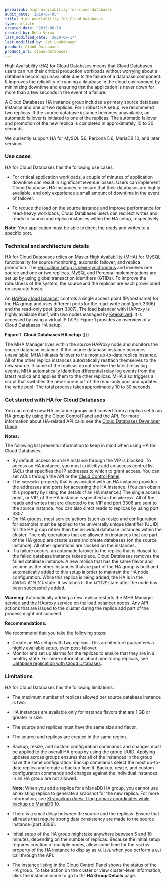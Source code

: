 ```yaml
---
permalink: high-availability-for-cloud-databases
audit_date: '2018-07-05'
title: High Availability for Cloud Databases
type: article
created_date: '2015-06-10'
created_by: Neha Verma
last_modified_date: '2020-09-17'
last_modified_by: Cat Lookabaugh
product: Cloud Databases
product_url: cloud-databases
---
```


High Availability (HA) for Cloud Databases means that Cloud Databases users
can run their critical production workloads without worrying about a
database becoming unavailable due to the failure of a database component. It
improves the reliability of running a database in the cloud environment by
minimizing downtime and ensuring that the application is never down for more
than a few seconds in the event of a failure.

A Cloud Databases HA instance group includes a primary source database instance and
one or two replicas. For a robust HA setup, we recommend two replicas. If the
source database instance becomes unavailable, an automatic failover is
initiated to one of the replicas. The automatic failover and promotion of the
new replica is completed in approximately 10 to 30 seconds.

We currently support HA for MySQL 5.6, Percona 5.6, MariaDB 10, and later
versions.

### Use cases

HA for Cloud Databases has the following use cases:

-   For critical application workloads, a couple of minutes of
    application downtime can result in significant revenue losses. Users can
    implement Cloud Databases HA instances to ensure that their databases are
    highly available, and only experience a small amount of downtime
    in the event of failover.

-   To reduce the load on the source instance and improve performance for
    read-heavy workloads, Cloud Databases users can redirect writes and reads
    to source and replica instances within the HA setup, respectively.

**Note:** Your application must be able to direct the reads and
writes to a specific port.

### Technical and architecture details

HA for Cloud Databases relies on [Master High Availability (MHA) for
MySQL](https://code.google.com/p/mysql-master-ha/) functionality for
source monitoring, automatic failover, and replica promotion. The
[replication setup is
semi-synchronous](https://dev.mysql.com/doc/refman/5.6/en/replication-semisync.html)
and involves one source and one or two replicas. MySQL and Percona
implementations are set up by using global transaction identifiers
(GTIDs). To improve the robustness of the system, the source and the replicas
are each provisioned on separate hosts.

An [HAProxy load balancer](https://www.haproxy.org/) controls a
single access point (IP/hostname) for the HA group and uses different
ports for the read-write pool (port 3306) and the read-only pool (port 3307).
The load balancer with HAProxy is highly available itself, with two
nodes managed by [Keepalived](https://keepalived.org/). It is accessed
by using a virtual IP (VIP). Figure 1 provides an overview of a Cloud Databases
HA setup.

**Figure 1. Cloud Databases HA setup**
{{<image src="HighAvailabilityforCloudDatabases1b.png" alt="" title="">}}

The MHA Manager lives within the source HAProxy node and monitors the
source database instance. If the source database instance becomes
unavailable, MHA initiates failover to the most up-to-date replica instance.
All of the other replica instances automatically reattach themselves to the new
source. If some of the replicas do not receive the latest relay log
events, MHA automatically identifies differential relay log events from
the latest replica and applies them to the other replicas. MHA also
triggers a script that switches the new source out of the read-only pool
and updates the write pool. The total process takes approximately 10 to 30
seconds.

### Get started with HA for Cloud Databases

You can create new HA instance groups and convert from a replica set to an HA
group by using the [Cloud Control
Panel](/support/how-to/manage-cloud-databases-ha-groups-in-the-cloud-control-panel)
and the API. For more information about HA-related API calls, see the [Cloud
Databases Developer
Guide](https://docs.rackspace.com/docs/cloud-databases/v1/developer-guide/#high-availability-instance-group).

**Notes:**

The following list presents information to keep in mind when using HA for
Cloud Databases:

-   By default, access to an HA instance through the VIP is blocked. To access
    an HA instance, you must explicitly add an access control list (ACL) that
    specifies the IP addresses to which to grant access. You can set ACLs
    through the API or the [Cloud Control Panel](https://login.rackspace.com/).
-   The `networks` property that is associated with an HA instance provides
    the addresses and ports for accessing the HA instance. (You can obtain
    this property by listing the details of an HA instance.) The single access
    point, or VIP, of the HA instance is specified as the `address`. All of
    the reads and writes that are directed to the VIP and port 3306 are sent
    to the source instance. You can also direct reads to replicas by using port
    3307.
-   On HA groups, most service actions (such as resize and configuration, for
    example) must be applied to the universally unique identifier (UUID) for
    the HA group rather than the individual database instances within the
    cluster. The only operations that are allowed on instances that are part
    of the HA group are create users and create databases (on the source
    instance). All other operations are blocked on the instances.
-   If a failure occurs, an automatic failover to the replica that is closest
    to the failed database instance takes place. Cloud Databases
    removes the failed database instance. A new replica that has the same
    flavor and volume as the other instances that are part of the HA
    group is built and automatically added to this setup in order
    to maintain the HA node configuration. While this replica is being added,
    the HA is in the `ADDING_REPLICA` state. It switches to the `ACTIVE` state
    after the node has been successfully added.

**Warning:** Automatically adding a new replica restarts the MHA Manager
service and the HAproxy service on the load balancer nodes. Any API actions
that are issued to the cluster during the replica add part of the process
might not succeed.

**Recommendations:**

We recommend that you take the following steps:

-   Create an HA setup with two replicas. This architecture guarantees a highly
    available setup, even post-failover.
-   Monitor and set up alarms for the replicas to ensure that they are
    in a healthy state. For more information about monitoring replicas, see
    [Database replication with Cloud
    Databases](/support/how-to/database-replication-with-cloud-databases).

### Limitations

HA for Cloud Databases has the following limitations:

-   The maximum number of replicas allowed per source database instance is two.
-   HA instances are available only for instance flavors that are 1 GB
    or greater in size.
-   The source and replicas must have the same size and flavor.
-   The source and replicas are created in the same region.
-   Backup, resize, and custom configuration commands and changes must be
    applied to the overall HA group by using the group UUID. Applying updates
    across groups ensures that all of the instances in the group have the same
    configuration. Backup commands select the most up-to-date replica and
    create a backup from it. Backup, resize, and custom configuration commands
    and changes against the individual instances in an HA group are not
    allowed.

    **Note**: When you add a replica for a MariaDB HA group, you cannot use an
    existing replica to generate a snapshot for the new replica. For
    more information, see [Xtrabackup doesn't log primary coordinates while
    backup up MariaDB 10](https://bugs.launchpad.net/percona-xtrabackup/+bug/1404484).

-   There is a small delay between the source and the replicas. Ensure that
    all reads that require strong data consistency are made to the source
    instance (port 3306).
-   Initial setup of the HA group might take anywhere between 5 and 10
    minutes, depending on the number of replicas. Because the initial setup
    requires creation of multiple nodes, allow some time for the `status`
    property of the HA instance to display as `ACTIVE` when you perform a
    `GET` call through the API.
-   The instance listing in the Cloud Control Panel shows the status
    of the HA group. To take action on the cluster or view
    cluster-level information, click the instance name to go to the **HA Group
    Details** page.

